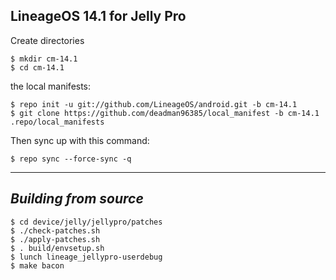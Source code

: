 LineageOS 14.1 for Jelly Pro
------------------------------------

Create directories

	$ mkdir cm-14.1
	$ cd cm-14.1

the local manifests:

	$ repo init -u git://github.com/LineageOS/android.git -b cm-14.1
	$ git clone https://github.com/deadman96385/local_manifest -b cm-14.1 .repo/local_manifests

Then sync up with this command:

	$ repo sync --force-sync -q

-------------
 
_Building from source_
---------------

	$ cd device/jelly/jellypro/patches
	$ ./check-patches.sh
	$ ./apply-patches.sh
	$ . build/envsetup.sh
	$ lunch lineage_jellypro-userdebug
	$ make bacon
